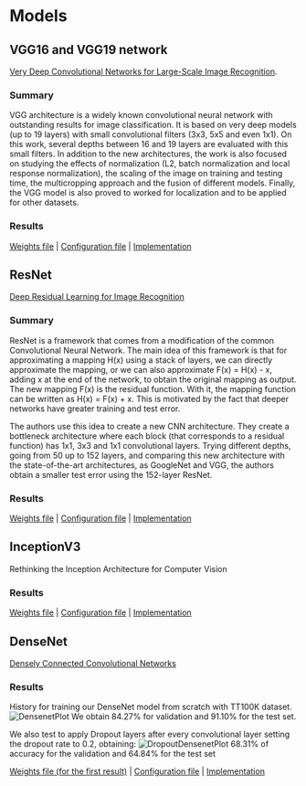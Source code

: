 # Models

## VGG16 and VGG19 network
[Very Deep Convolutional Networks for Large-Scale Image Recognition](https://arxiv.org/pdf/1409.1556.pdf).
### Summary
VGG architecture is a widely known convolutional neural network with outstanding results for image classification. It is based on very deep models (up to 19 layers) with small convolutional filters (3x3, 5x5 and even 1x1). On this work, several depths between 16 and 19 layers are evaluated with this small filters. In addition to the new architectures, the work is also focused on studying the effects of normalization (L2, batch normalization and local response normalization), the scaling of the image on training and testing time, the multicropping approach and the fusion of different models. Finally, the VGG model is also proved to worked for localization and to be applied for other datasets.
### Results

[Weights file]() | [Configuration file]() | [Implementation](vgg.py)

## ResNet
[Deep Residual Learning for Image Recognition](https://arxiv.org/pdf/1512.03385.pdf)
### Summary
ResNet is a framework that comes from a modification of the common Convolutional Neural Network. The main idea of this framework is that for approximating a mapping H(x) using a stack of layers, we can directly approximate the mapping, or we can also approximate F(x) = H(x) - x, adding x at the end of the network, to obtain the original mapping as output. The new mapping F(x) is the residual function. With it, the mapping function can be written as H(x) = F(x) + x. This is motivated by the fact that deeper networks have greater training and test error.

The authors use this idea to create a new CNN architecture. They create a bottleneck architecture where each block (that corresponds to a residual function) has 1x1, 3x3 and 1x1 convolutional layers. Trying different depths, going from 50 up to 152 layers, and comparing this new architecture with the state-of-the-art architectures, as GoogleNet and VGG, the authors obtain a smaller test error using the 152-layer ResNet.
### Results

[Weights file]() | [Configuration file]() | [Implementation](resnet.py)

## InceptionV3
Rethinking the Inception Architecture for Computer Vision
### Results

[Weights file]() | [Configuration file]() | [Implementation](inceptionV3.py)

## DenseNet
[Densely Connected Convolutional Networks](https://arxiv.org/pdf/1608.06993.pdf)
### Results
History for training our DenseNet model from scratch with TT100K dataset.
![DensenetPlot](https://lh5.googleusercontent.com/qBN4VRvkFOHzlzCpTf4ISlvJK_GUpmOyX5WgIu8k3fVLnpmKn0edmGZpjpljofxykKNlPDUq=w1365-h638)
We obtain 84.27% for validation and 91.10% for the test set.

We also test to apply Dropout layers after every convolutional layer setting the dropout rate to 0.2, obtaining:
![DropoutDensenetPlot](https://lh4.googleusercontent.com/-Q8DULaUj7V5ZJelh2jNVTgRSy2uzyQ1DywzJZGPIZ4r0sOWbbZmgxEH2oOesR4SJYIKf3PQ=w1365-h638)
68.31% of accuracy for the validation and 64.84% for the test set

[Weights file (for the first result)](https://drive.google.com/file/d/0ByoayY6Lo-XTT1A2MjV5a0VTWlk/view?usp=sharing) | [Configuration file](../config/dense_tt100k_scratch.py) | [Implementation](densenetFCN.py)
